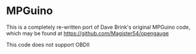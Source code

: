 # MPGuino

This is a completely re-written port of Dave Brink's original MPGuino code, which may be found at https://github.com/Magister54/opengauge

This code does not support OBDII

